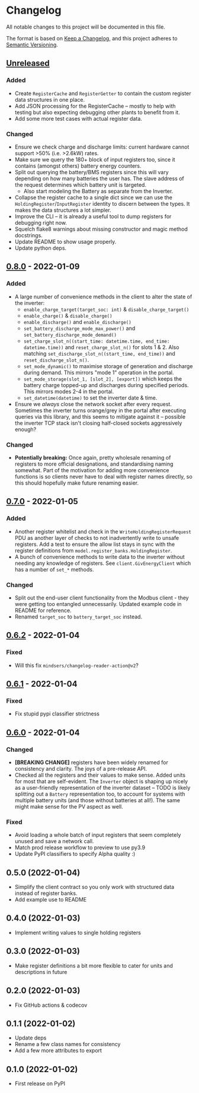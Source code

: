 # Changelog

All notable changes to this project will be documented in this file.

The format is based on [Keep a Changelog](https://keepachangelog.com/en/1.0.0/), and this project adheres
to [Semantic Versioning](https://semver.org/spec/v2.0.0.html).

## [Unreleased]

### Added

- Create `RegisterCache` and `RegisterGetter` to contain the custom register data structures in one place.
- Add JSON processing for the RegisterCache – mostly to help with testing but also expecting debugging other plants to
  benefit from it.
- Add some more test cases with actual register data.

### Changed

- Ensure we check charge and discharge limits: current hardware cannot support >50% (i.e. >2.6kW) rates.
- Make sure we query the 180+ block of input registers too, since it contains (amongst others) battery energy counters.
- Split out querying the battery/BMS registers since this will vary depending on how many batteries the user has. The
  slave address of the request determines which battery unit is targeted.
    - Also start modeling the Battery as separate from the Inverter.
- Collapse the register cache to a single dict since we can use the `HoldingRegister`/`InputRegister` identity to
  discern between the types. It makes the data structures a lot simpler.
- Improve the CLI – it is already a useful tool to dump registers for debugging right now.
- Squelch flake8 warnings about missing constructor and magic method docstrings.
- Update README to show usage properly.
- Update python deps.

## [0.8.0] - 2022-01-09

### Added

- A large number of convenience methods in the client to alter the state of the inverter:
    - `enable_charge_target(target_soc: int)` & `disable_charge_target()`
    - `enable_charge()` & `disable_charge()`
    - `enable_discharge()` and `enable_discharge()`
    - `set_battery_discharge_mode_max_power()` and `set_battery_discharge_mode_demand()`
    - `set_charge_slot_n((start_time: datetime.time, end_time: datetime.time))` and `reset_charge_slot_n()`
      for slots 1 & 2. Also matching `set_discharge_slot_n((start_time, end_time))` and `reset_discharge_slot_n()`.
    - `set_mode_dynamic()` to maximise storage of generation and discharge during demand. This mirrors "mode 1"
      operation in the portal.
    - `set_mode_storage(slot_1, [slot_2], [export])` which keeps the battery charge topped-up and discharges during
      specified periods. This mirrors modes 2-4 in the portal.
    - `set_datetime(datetime)` to set the inverter date & time.
- Ensure we _always_ close the network socket after every request. Sometimes the inverter turns orange/grey in the
  portal after executing queries via this library, and this seems to mitigate against it – possible the inverter TCP
  stack isn't closing half-closed sockets aggressively enough?

### Changed

- **Potentially breaking:** Once again, pretty wholesale renaming of registers to more official designations, and
  standardising naming somewhat. Part of the motivation for adding more convenience functions is so clients never have
  to deal with register names directly, so this should hopefully make future renaming easier.

## [0.7.0] - 2022-01-05

### Added

- Another register whitelist and check in the `WriteHoldingRegisterRequest` PDU as another layer of checks to not
  inadvertently write to unsafe registers. Add a test to ensure the allow list stays in sync with the register
  definitions from `model.register_banks.HoldingRegister`.
- A bunch of convenience methods to write data to the inverter without needing any knowledge of registers.
  See `client.GivEnergyClient` which has a number of `set_*` methods.

### Changed

- Split out the end-user client functionality from the Modbus client - they were getting too entangled unnecessarily.
  Updated example code in README for reference.
- Renamed `target_soc` to `battery_target_soc` instead.

## [0.6.2] - 2022-01-04

### Fixed

- Will this fix `mindsers/changelog-reader-action@v2`?

## [0.6.1] - 2022-01-04

### Fixed

- Fix stupid pypi classifier strictness

## [0.6.0] - 2022-01-04

### Changed

- **[BREAKING CHANGE]** registers have been widely renamed for consistency and clarity. The joys of a pre-release API.
- Checked all the registers and their values to make sense. Added units for most that are self-evident. The
  `Inverter` object is shaping up nicely as a user-friendly representation of the inverter dataset – TODO is likely
  splitting out a `Battery` representation too, to account for systems with multiple battery units (and those without
  batteries at all!). The same might make sense for the PV aspect as well.

### Fixed

- Avoid loading a whole batch of input registers that seem completely unused and save a network call.
- Match prod release workflow to preview to use py3.9
- Update PyPI classifiers to specify Alpha quality :)

## 0.5.0 (2022-01-04)

- Simplify the client contract so you only work with structured data instead of register banks.
- Add example use to README

## 0.4.0 (2022-01-03)

- Implement writing values to single holding registers

## 0.3.0 (2022-01-03)

- Make register definitions a bit more flexible to cater for units and descriptions in future

## 0.2.0 (2022-01-03)

- Fix GitHub actions & codecov

## 0.1.1 (2022-01-02)

- Update deps
- Rename a few class names for consistency
- Add a few more attributes to export

## 0.1.0 (2022-01-02)

- First release on PyPI

[Unreleased]: https://github.com/dewet22/givenergy-modbus/compare/v0.8.0...HEAD

[0.8.0]: https://github.com/dewet22/givenergy-modbus/compare/v0.7.0...v0.8.0

[0.7.0]: https://github.com/dewet22/givenergy-modbus/compare/v0.6.2...v0.7.0

[0.6.2]: https://github.com/dewet22/givenergy-modbus/compare/v0.6.1...v0.6.2

[0.6.1]: https://github.com/dewet22/givenergy-modbus/compare/v0.6.0...v0.6.1

[0.6.0]: https://github.com/dewet22/givenergy-modbus/compare/v0.5.0...v0.6.0
